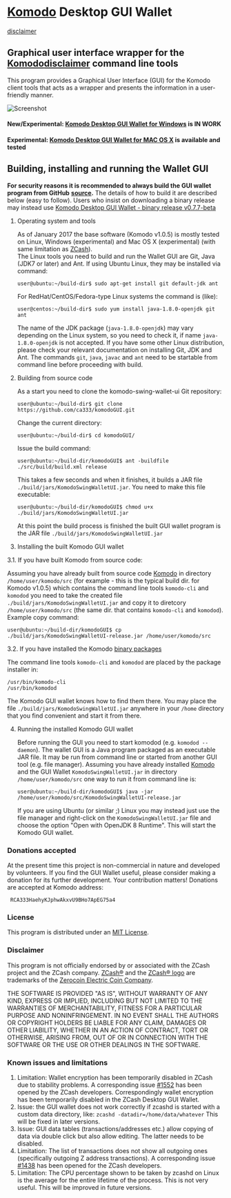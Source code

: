 # [Komodo](https://komodoplatform.com/) Desktop GUI Wallet
[disclaimer](#disclaimer)

## Graphical user interface wrapper for the [Komodo](https://komodoplatform.com/)[disclaimer](#disclaimer) command line tools

This program provides a Graphical User Interface (GUI) for the Komodo client tools that acts as a wrapper and
presents the information in a user-friendly manner.

![Screenshot](https://github.com/ca333/komodoGUI/raw/master/docs/komodo_gui.png "Komodo GUI")

#### New/Experimental: [Komodo Desktop GUI Wallet for Windows](https://github.com/ca333/komodoGUI/blob/master/docs/Readme-Windows.md) is IN WORK
#### Experimental: [Komodo Desktop GUI Wallet for MAC OS X](https://github.com/ca333/komodoGUI/blob/master/docs/Readme-Mac.md) is available and tested

## Building, installing and running the Wallet GUI


**For security reasons it is recommended to always build the GUI wallet program from GitHub**
**[source](https://github.com/ca333/komodoGUI/archive/master.zip).**
The details of how to build it are described below (easy to follow).
Users who insist on downloading a binary release may instead
use [Komodo Desktop GUI Wallet - binary release v0.7.7-beta](https://github.com/ca333/komodoGUI/)


1. Operating system and tools

   As of January 2017 the base software (Komodo v1.0.5) is mostly tested on Linux, Windows (experimental) and Mac OS X (experimental) (with same limitation as [ZCash](https://z.cash/)).  
   The Linux tools you need to build and run the Wallet GUI are Git, Java (JDK7 or later) and
   Ant. If using Ubuntu Linux, they may be installed via command:
   ```
   user@ubuntu:~/build-dir$ sudo apt-get install git default-jdk ant
   ```
   For RedHat/CentOS/Fedora-type Linux systems the command is (like):
   ```
   user@centos:~/build-dir$ sudo yum install java-1.8.0-openjdk git ant
   ```
   The name of the JDK package (`java-1.8.0-openjdk`) may vary depending on the Linux system, so you need to
   check it, if name `java-1.8.0-openjdk` is not accepted.
   If you have some other Linux distribution, please check your relevant documentation on installing Git,
   JDK and Ant. The commands `git`, `java`, `javac` and `ant` need to be startable from command line
   before proceeding with build.

2. Building from source code

   As a start you need to clone the komodo-swing-wallet-ui Git repository:
   ```
   user@ubuntu:~/build-dir$ git clone https://github.com/ca333/komodoGUI.git
   ```
   Change the current directory:
   ```
   user@ubuntu:~/build-dir$ cd komodoGUI/
   ```
   Issue the build command:
   ```
   user@ubuntu:~/build-dir/komodoGUI$ ant -buildfile ./src/build/build.xml release
   ```
   This takes a few seconds and when it finishes, it builds a JAR file `./build/jars/KomodoSwingWalletUI.jar`.
   You need to make this file executable:
   ```
   user@ubuntu:~/build-dir/komodoGUI$ chmod u+x ./build/jars/KomodoSwingWalletUI.jar
   ```
   At this point the build process is finished the built GUI wallet program is the JAR
   file `./build/jars/KomodoSwingWalletUI.jar`

3. Installing the built Komodo GUI wallet

  3.1. If you have built Komodo from source code:

   Assuming you have already built from source code [Komodo](https://github.com/jl777/komodo) in directory `/home/user/komodo/src` (for
   example - this is the typical build dir. for Komodo v1.0.5) which contains the command line tools `komodo-cli`
   and `komodod` you need to take the created file `./build/jars/KomodoSwingWalletUI.jar` and copy it
   to diretcory `/home/user/komodo/src` (the same dir. that contains `komodo-cli` and `komodod`). Example copy command:
   ```
   user@ubuntu:~/build-dir/komodoGUI$ cp ./build/jars/KomodoSwingWalletUI-release.jar /home/user/komodo/src    
   ```

  3.2. If you have installed the Komodo [binary packages](https://github.com/ca333/komodo/)

   The command line tools `komodo-cli` and `komodod` are placed by the package installer in:
   ```
   /usr/bin/komodo-cli
   /usr/bin/komodod
   ```
   The Komodo GUI wallet knows how to find them there. You may place the file  `./build/jars/KomodoSwingWalletUI.jar`
   anywhere in your `/home` directory that you find convenient and start it from there.

4. Running the installed Komodo GUI wallet

   Before running the GUI you need to start komodod (e.g. `komodod --daemon`). The wallet GUI is a Java program packaged
   as an executable JAR file. It may be run from command line or started from another GUI tool (e.g. file manager).
   Assuming you have already installed [Komodo](https://github.com/jl777/komodo) and the GUI Wallet `KomodoSwingWalletUI.jar` in
   directory `/home/user/komodo/src` one way to run it from command line is:
   ```
   user@ubuntu:~/build-dir/komodoGUI$ java -jar /home/user/komodo/src/KomodoSwingWalletUI-release.jar
   ```
   If you are using Ubuntu (or similar ;) Linux you may instead just use the file manager and
   right-click on the `KomodoSwingWalletUI.jar` file and choose the option "Open with OpenJDK 8 Runtime".
   This will start the Komodo GUI wallet.

### Donations accepted
At the present time this project is non-commercial in nature and developed by volunteers. If you find the GUI
Wallet useful, please consider making a donation for its further development. Your contribution matters! Donations are accepted at Komodo address:

```
 RCA333HaehyKJphwAkxvU9BHo7ApEG75a4
```

### License
This program is distributed under an [MIT License](https://github.com/ca333/komodo-swing-wallet-ui/raw/master/LICENSE).

### Disclaimer
This program is not officially endorsed by or associated with the ZCash project and the ZCash company.
[ZCash®](https://trademarks.justia.com/871/93/zcash-87193130.html) and the
[ZCash® logo](https://trademarks.justia.com/868/84/z-86884549.html) are trademarks of the
[Zerocoin Electric Coin Company](https://trademarks.justia.com/owners/zerocoin-electric-coin-company-3232749/).

THE SOFTWARE IS PROVIDED "AS IS", WITHOUT WARRANTY OF ANY KIND, EXPRESS OR
IMPLIED, INCLUDING BUT NOT LIMITED TO THE WARRANTIES OF MERCHANTABILITY,
FITNESS FOR A PARTICULAR PURPOSE AND NONINFRINGEMENT. IN NO EVENT SHALL THE
AUTHORS OR COPYRIGHT HOLDERS BE LIABLE FOR ANY CLAIM, DAMAGES OR OTHER
LIABILITY, WHETHER IN AN ACTION OF CONTRACT, TORT OR OTHERWISE, ARISING FROM,
OUT OF OR IN CONNECTION WITH THE SOFTWARE OR THE USE OR OTHER DEALINGS IN THE
SOFTWARE.

### Known issues and limitations

1. Limitation: Wallet encryption has been temporarily disabled in ZCash due to stability problems. A corresponding issue
[#1552](https://github.com/zcash/zcash/issues/1552) has been opened by the ZCash developers. Correspondingly
wallet encryption has been temporarily disabled in the ZCash Desktop GUI Wallet.
1. Issue: the GUI wallet does not work correctly if zcashd is started with a custom data directory, like:
`zcashd -datadir=/home/data/whatever` This will be fixed in later versions.
1. Issue: GUI data tables (transactions/addresses etc.) allow copying of data via double click but also allow editing.
The latter needs to be disabled.
1. Limitation: The list of transactions does not show all outgoing ones (specifically outgoing Z address
transactions). A corresponding issue [#1438](https://github.com/zcash/zcash/issues/1438) has been opened
for the ZCash developers.
1. Limitation: The CPU percentage shown to be taken by zcashd on Linux is the average for the entire lifetime
of the process. This is not very useful. This will be improved in future versions.
